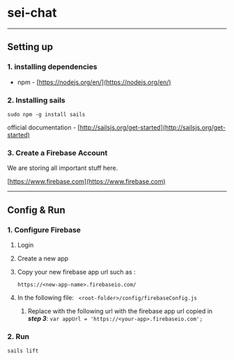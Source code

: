 # sei-chat
  
---
## Setting up
### 1. installing dependencies
* npm - [https://nodejs.org/en/](https://nodejs.org/en/)

### 2. Installing sails

``` sudo npm -g install sails ```

official documentation - [http://sailsjs.org/get-started](http://sailsjs.org/get-started)

### 3. Create a Firebase Account
We are storing all important stuff here.

[https://www.firebase.com](https://www.firebase.com)

---


## Config & Run


### 1. Configure Firebase
1. Login 

2. Create a new app 

3. Copy your new firebase app url such as :   

	```
	https://<new-app-name>.firebaseio.com/ 
	```
4. In the following file: ``` <root-folder>/config/firebaseConfig.js```
	1. Replace with the following url with the firebase app url copied in ***step 3***:
	 ``` var appUrl = 'https://<your-app>.firebaseio.com'; ```

### 2. Run 

``` sails lift ```

